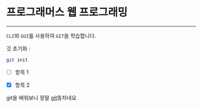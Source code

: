 # 프로그래머스 웹 프로그래밍
---
`CLI`와 `GUI`를 사용하여 `GIT`을 학습합니다. 

깃 초기화 :
```bash
git init
```


- [ ] 항목 1
- [x] 항목 2


git을 배워보니 정말 [git](https://naver.com)똥차네요
